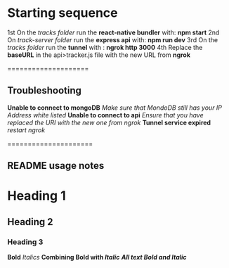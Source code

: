# Starting sequence
1st On the _tracks folder_ run the **react-native bundler** with: **npm start**
2nd On _track-server folder_ run the **express api** with: **npm run dev**
3rd On the _tracks folder_ run the **tunnel** with : **ngrok http 3000**
4th Replace the **baseURL** in the api>tracker.js file with the new URL from **ngrok**


====================
## Troubleshooting
**Unable to connect to mongoDB**
_Make sure that MondoDB still has your IP Address white listed_
**Unable to connect to api**
_Ensure that you have replaced the URI with the new one from ngrok_
**Tunnel service expired**
_restart ngrok_


=====================
## README usage notes
# Heading 1
## Heading 2
### Heading 3

**Bold**
_Italics_
**Combining Bold with _Italic_**
***All text Bold and Italic***